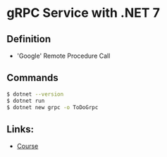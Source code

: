 # gRPC Service with .NET 7

## Definition
* 'Google' Remote Procedure Call

## Commands
```Bash
$ dotnet --version
$ dotnet run
$ dotnet new grpc -o ToDoGrpc

```

## Links:
* [Course](https://www.youtube.com/watch?v=Rqz9XiSqH3E)
